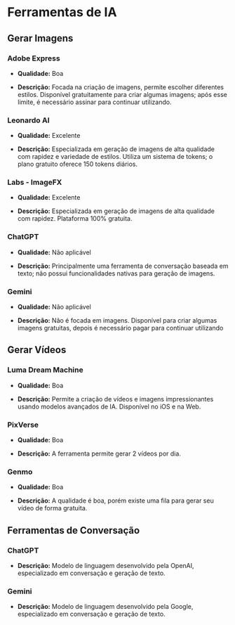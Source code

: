 # Ferramentas de IA

## Gerar Imagens

### Adobe Express

-   **Qualidade:** Boa
    
-   **Descrição:** Focada na criação de imagens, permite escolher diferentes estilos. Disponível gratuitamente para criar algumas imagens; após esse limite, é necessário assinar para continuar utilizando.
    

### Leonardo AI

-   **Qualidade:** Excelente
    
-   **Descrição:** Especializada em geração de imagens de alta qualidade com rapidez e variedade de estilos. Utiliza um sistema de tokens; o plano gratuito oferece 150 tokens diários.

### Labs - ImageFX

-   **Qualidade:** Excelente
    
-   **Descrição:** Especializada em geração de imagens de alta qualidade com rapidez. Plataforma 100% gratuita.
    

### ChatGPT

-   **Qualidade:** Não aplicável
    
-   **Descrição:** Principalmente uma ferramenta de conversação baseada em texto; não possui funcionalidades nativas para geração de imagens.
    

### Gemini

-   **Qualidade:** Não aplicável
    
-   **Descrição:** Não é focada em imagens. Disponível para criar algumas imagens gratuitas, depois é necessário pagar para continuar utilizando
    

## Gerar Vídeos

### Luma Dream Machine

-   **Qualidade:** Boa
    
-   **Descrição:** Permite a criação de vídeos e imagens impressionantes usando modelos avançados de IA. Disponível no iOS e na Web.
    

### PixVerse

-   **Qualidade:** Boa
    
-   **Descrição:** A ferramenta permite gerar 2 vídeos por dia.

### Genmo

-   **Qualidade:** Boa
    
-   **Descrição:** A qualidade é boa, porém existe uma fila para gerar seu vídeo de forma gratuita.
    

## Ferramentas de Conversação

### ChatGPT

-   **Descrição:** Modelo de linguagem desenvolvido pela OpenAI, especializado em conversação e geração de texto.
    

### Gemini

-   **Descrição:** Modelo de linguagem desenvolvido pela Google, especializado em conversação e geração de texto.
